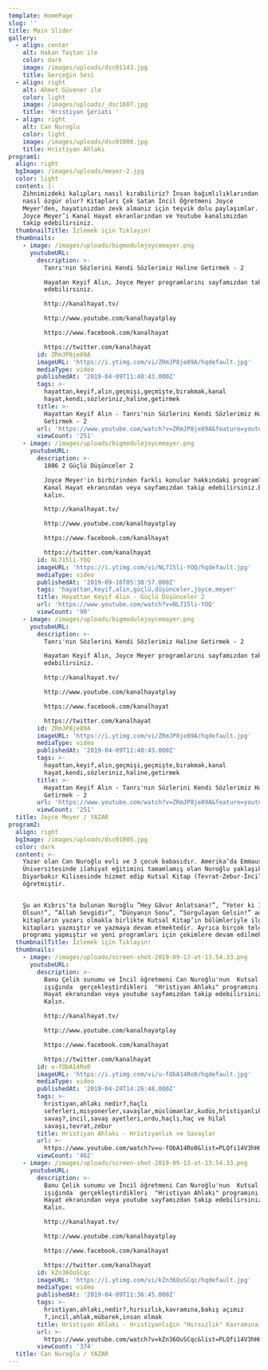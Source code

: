 ```yaml
---
template: HomePage
slug: ''
title: Main Slider
gallery:
  - align: center
    alt: Hakan Taştan ile
    color: dark
    image: /images/uploads/dsc01143.jpg
    title: Gerçeğin Sesi
  - align: right
    alt: Ahmet Güvener ile
    color: light
    image: /images/uploads/_dsc1607.jpg
    title: 'Hristiyan Şeriatı '
  - align: right
    alt: Can Nuroglu
    color: light
    image: /images/uploads/dsc01008.jpg
    title: Hristiyan Ahlakı
program1:
  align: right
  bgImage: /images/uploads/meyer-2.jpg
  color: light
  content: |-
    Zihnimizdeki kalıpları nasıl kırabiliriz? İnsan bağımlılıklarından
    nasıl özgür olur? Kitapları Çok Satan İncil Öğretmeni Joyce
    Meyer’den, hayatınızdan zevk almanız için teşvik dolu paylaşımlar.
    Joyce Meyer’i Kanal Hayat ekranlarından ve Youtube kanalımızdan
    takip edebilirsiniz.
  thumbnailTitle: İzlemek için Tıklayın!
  thumbnails:
    - image: /images/uploads/bigmodulejoycemayer.png
      youtubeURL:
        description: >-
          Tanrı'nın Sözlerini Kendi Sözlerimiz Haline Getirmek - 2

          Hayatan Keyif Alın, Joyce Meyer programlarını sayfamızdan takip
          edebilirsiniz.

          http://kanalhayat.tv/

          http://www.youtube.com/kanalhayatplay

          https://www.facebook.com/kanalhayat

          https://twitter.com/kanalhayat
        id: ZRmJP8je89A
        imageURL: 'https://i.ytimg.com/vi/ZRmJP8je89A/hqdefault.jpg'
        mediaType: video
        publishedAt: '2019-04-09T11:48:43.000Z'
        tags: >-
          hayattan,keyif,alın,geçmişi,geçmişte,bırakmak,kanal
          hayat,kendi,sözleriniz,haline,getirmek
        title: >-
          Hayattan Keyif Alın - Tanrı'nın Sözlerini Kendi Sözlerimiz Haline
          Getirmek - 2
        url: 'https://www.youtube.com/watch?v=ZRmJP8je89A&feature=youtu.be'
        viewCount: '251'
    - image: /images/uploads/bigmodulejoycemayer.png
      youtubeURL:
        description: >-
          1086 2 Güçlü Düşünceler 2

          Joyce Meyer'in birbirinden farklı konular hakkındaki programlarını
          Kanal Hayat ekranından veya sayfamızdan takip edebilirsiniz.Esen
          kalın.

          http://kanalhayat.tv/

          http://www.youtube.com/kanalhayatplay

          https://www.facebook.com/kanalhayat

          https://twitter.com/kanalhayat
        id: NL715li-YOQ
        imageURL: 'https://i.ytimg.com/vi/NL715li-YOQ/hqdefault.jpg'
        mediaType: video
        publishedAt: '2019-09-16T05:38:57.000Z'
        tags: 'hayattan,keyif,alın,güçlü,düşünceler,joyce,meyer'
        title: Hayattan Keyif Alın - Güçlü Düşünceler 2
        url: 'https://www.youtube.com/watch?v=NL715li-YOQ'
        viewCount: '90'
    - image: /images/uploads/bigmodulejoycemayer.png
      youtubeURL:
        description: >-
          Tanrı'nın Sözlerini Kendi Sözlerimiz Haline Getirmek - 2

          Hayatan Keyif Alın, Joyce Meyer programlarını sayfamızdan takip
          edebilirsiniz.

          http://kanalhayat.tv/

          http://www.youtube.com/kanalhayatplay

          https://www.facebook.com/kanalhayat

          https://twitter.com/kanalhayat
        id: ZRmJP8je89A
        imageURL: 'https://i.ytimg.com/vi/ZRmJP8je89A/hqdefault.jpg'
        mediaType: video
        publishedAt: '2019-04-09T11:48:43.000Z'
        tags: >-
          hayattan,keyif,alın,geçmişi,geçmişte,bırakmak,kanal
          hayat,kendi,sözleriniz,haline,getirmek
        title: >-
          Hayattan Keyif Alın - Tanrı'nın Sözlerini Kendi Sözlerimiz Haline
          Getirmek - 2
        url: 'https://www.youtube.com/watch?v=ZRmJP8je89A&feature=youtu.be'
        viewCount: '251'
  title: Joyce Meyer / YAZAR
program2:
  align: right
  bgImage: /images/uploads/dsc01005.jpg
  color: dark
  content: >-
    Yazar olan Can Nuroğlu evli ve 3 çocuk babasıdır. Amerika’da Emmaus İncil
    Üniversitesinde ilahiyat eğitimini tamamlamış olan Nuroğlu yaklaşık 11 yıl
    Diyarbakır Kilisesinde hizmet edip Kutsal Kitap (Tevrat-Zebur-İncil)
    öğretmiştir.


    Şu an Kıbrıs’ta bulunan Nuroğlu ”Hey Gâvur Anlatsana!”, ”Yeter ki İnsan
    Olsun!”, ”Allah Sevgidir”, ”Dünyanın Sonu”, “Sorgulayan Gelsin!” adlı
    kitapların yazarı olmakla birlikte Kutsal Kitap’ın bölümleriyle ilgili yorum
    kitapları yazmıştır ve yazmaya devam etmektedir. Ayrıca birçok televizyon
    programı yapmıştır ve yeni programları için çekimlere devam edilmektedir.
  thumbnailTitle: İzlemek için Tıklayın!
  thumbnails:
    - image: /images/uploads/screen-shot-2019-09-13-at-13.54.33.png
      youtubeURL:
        description: >-
          Banu Çelik sunumu ve İncil öğretmeni Can Nuroğlu'nun  Kutsal Kitap
          ışığında  gerçekleştirdikleri  "Hristiyan Ahlakı" programını Kanal
          Hayat ekranından veya youtube sayfamızdan takip edebilirsiniz.Esen
          Kalın.

          http://kanalhayat.tv/

          http://www.youtube.com/kanalhayatplay

          https://www.facebook.com/kanalhayat

          https://twitter.com/kanalhayat
        id: u-fObA14Ro0
        imageURL: 'https://i.ytimg.com/vi/u-fObA14Ro0/hqdefault.jpg'
        mediaType: video
        publishedAt: '2019-04-24T14:26:48.000Z'
        tags: >-
          hristiyan,ahlakı nedir?,haçlı
          seferleri,misyonerler,savaşlar,müslümanlar,kudüs,hristiyanlık ve
          savaş?,incil,savaş ayetleri,ordu,haçlı,haç ve hilal
          savaşı,tevrat,zebur
        title: Hristiyan Ahlakı - Hristiyanlık ve Savaşlar
        url: >-
          https://www.youtube.com/watch?v=u-fObA14Ro0&list=PLQfi14V3hH0KcWHHuz9dinoQy3i-Rftjy&index=7
        viewCount: '462'
    - image: /images/uploads/screen-shot-2019-09-13-at-13.54.33.png
      youtubeURL:
        description: >-
          Banu Çelik sunumu ve İncil öğretmeni Can Nuroğlu'nun  Kutsal Kitap
          ışığında  gerçekleştirdikleri  "Hristiyan Ahlakı" programını Kanal
          Hayat ekranından veya youtube sayfamızdan takip edebilirsiniz.Esen
          Kalın.

          http://kanalhayat.tv/

          http://www.youtube.com/kanalhayatplay

          https://www.facebook.com/kanalhayat

          https://twitter.com/kanalhayat
        id: kZn36OuSCqc
        imageURL: 'https://i.ytimg.com/vi/kZn36OuSCqc/hqdefault.jpg'
        mediaType: video
        publishedAt: '2019-04-09T11:36:45.000Z'
        tags: >-
          hristiyan,ahlakı,nedir?,hırsızlık,kavramına,bakış açımız
          ?,incil,ahlak,mübarek,insan olmak
        title: Hristiyan Ahlakı - Hristiyanlığın "Hırsızlık" Kavramına Bakışı Nedir?
        url: >-
          https://www.youtube.com/watch?v=kZn36OuSCqc&list=PLQfi14V3hH0KcWHHuz9dinoQy3i-Rftjy&index=8
        viewCount: '374'
  title: Can Nuroglu / YAZAR
---
```


